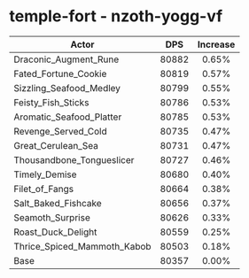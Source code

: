# temple-fort - nzoth-yogg-vf
| Actor | DPS | Increase |
|---|:---:|:---:|
|Draconic_Augment_Rune|80882|0.65%|
|Fated_Fortune_Cookie|80819|0.57%|
|Sizzling_Seafood_Medley|80799|0.55%|
|Feisty_Fish_Sticks|80786|0.53%|
|Aromatic_Seafood_Platter|80785|0.53%|
|Revenge_Served_Cold|80735|0.47%|
|Great_Cerulean_Sea|80731|0.47%|
|Thousandbone_Tongueslicer|80727|0.46%|
|Timely_Demise|80680|0.40%|
|Filet_of_Fangs|80664|0.38%|
|Salt_Baked_Fishcake|80656|0.37%|
|Seamoth_Surprise|80626|0.33%|
|Roast_Duck_Delight|80559|0.25%|
|Thrice_Spiced_Mammoth_Kabob|80503|0.18%|
|Base|80357|0.00%|
